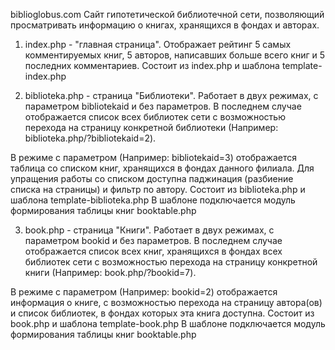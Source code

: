 biblioglobus.com
Сайт гипотетической библиотечной сети, позволяющий просматривать информацию о книгах, хранящихся в фондах и авторах.

1. index.php - "главная страница". Отображает рейтинг 5 самых комментируемых книг, 5 авторов, написавших больше всего книг и 5 последних комментариев.
Состоит из index.php и шаблона template-index.php

2. biblioteka.php - страница "Библиотеки". Работает в двух режимах, с параметром bibliotekaid и без параметров. В последнем случае отображается список всех библиотек сети с возможностью перехода на страницу конкретной библиотеки (Например: biblioteka.php/?bibliotekaid=2).

В режиме с параметром (Например: bibliotekaid=3) отображается таблица со списком книг, хранящихся в фондах данного филиала. Для упращения работы со списком доступна паджинация (разбиение списка на страницы) и фильтр по автору.
Состоит из biblioteka.php и шаблона template-biblioteka.php
В шаблоне подключается модуль формирования таблицы книг booktable.php

3. book.php - страница "Книги". Работает в двух режимах, с параметром bookid и без параметров. В последнем случае отображается список всех книг, хранящихся в фондах всех библиотек сети с возможностью перехода на страницу конкретной книги (Например: book.php/?bookid=7).

В режиме с параметром (Например: bookid=2) отображается информация о книге, с возможностью перехода на страницу автора(ов) и список библиотек, в фондах которых эта книга доступна.
Состоит из book.php и шаблона template-book.php
В шаблоне подключается модуль формирования таблицы книг booktable.php
